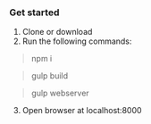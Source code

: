 ### Get started
1. Clone or download
2. Run the following commands:
> npm i

> gulp build

> gulp webserver

3. Open browser at localhost:8000
